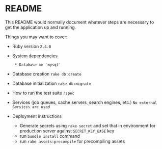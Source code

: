 # README

This README would normally document whatever steps are necessary to get the
application up and running.

Things you may want to cover:

* Ruby version
    `2.4.0`

* System dependencies

       * Database => `mysql`

* Database creation  `rake db:create`

* Database initialization
   `rake db:migrate`

* How to run the test suite
   `rspec`

* Services (job queues, cache servers, search engines, etc.)
   `No external Services are used`

* Deployment instructions
     * Generate secrets using `rake secret` and set that in environment for production server against `SECRET_KEY_BASE` key
     * run `bundle install` command
     * run `rake assets:precompile` for precompiling assets
